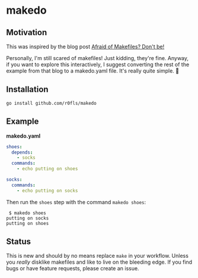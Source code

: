 # makedo

## Motivation

This was inspired by the blog post [Afraid of Makefiles? Don't be!](https://endler.dev/2017/makefiles/)

Personally, I'm still scared of makefiles! Just kidding, they're fine. Anyway, if you want to explore this interactively, I suggest converting the rest of the example from that blog to a makedo.yaml file. It's really quite simple. :ghost:

## Installation

```
go install github.com/r0fls/makedo
```

## Example


**makedo.yaml**
```yaml
shoes:
  depends:
    - socks
  commands:
    - echo putting on shoes

socks:
  commands:
    - echo putting on socks
```

Then run the `shoes` step with the command `makedo shoes`:

```shell
 $ makedo shoes
putting on socks
putting on shoes
```

## Status

This is new and should by no means replace `make` in your workflow. Unless you *really* disklike makefiles and like to live on the bleeding edge. If you find bugs or have feature requests, please create an issue.
